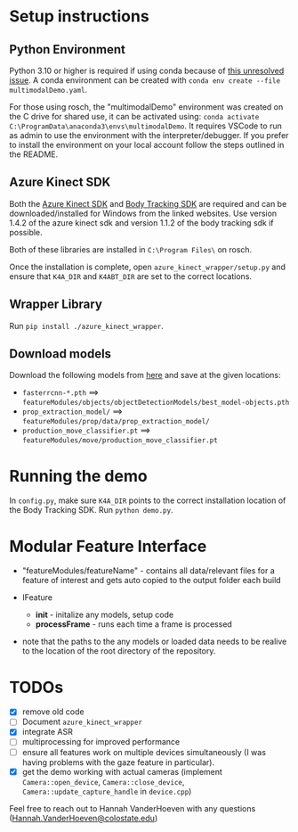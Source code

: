 # Setup instructions

## Python Environment
Python 3.10 or higher is required if using conda because of [this unresolved issue](https://github.com/conda/conda/issues/10897). A conda environment can be created with `conda env create --file multimodalDemo.yaml`.

For those using rosch, the "multimodalDemo" environment was created on the C drive for shared use, it can be activated using: `conda activate C:\ProgramData\anaconda3\envs\multimodalDemo`. It requires VSCode to run as admin to use the environment with the interpreter/debugger. If you prefer to install the environment on your local account follow the steps outlined in the README.

## Azure Kinect SDK

Both the [Azure Kinect SDK](https://github.com/microsoft/Azure-Kinect-Sensor-SDK/blob/develop/docs/usage.md#installation) and [Body Tracking SDK](https://learn.microsoft.com/en-us/azure/kinect-dk/body-sdk-download) are required and can be downloaded/installed for Windows from the linked websites. Use version 1.4.2 of the azure kinect sdk and version 1.1.2 of the body tracking sdk if possible.

Both of these libraries are installed in `C:\Program Files\` on rosch.

Once the installation is complete, open `azure_kinect_wrapper/setup.py` and ensure that `K4A_DIR` and `K4ABT_DIR` are set to the correct locations.

## Wrapper Library
Run `pip install ./azure_kinect_wrapper`.

## Download models
Download the following models from [here](https://colostate-my.sharepoint.com/:f:/g/personal/nkrishna_colostate_edu/EhYic6HBX7hFta6GjQIcb9gBxV_K0yYFhtHagiVyClr7gQ?e=W6Pm6I) and save at the given locations:
- `fasterrcnn-*.pth` ==> `featureModules/objects/objectDetectionModels/best_model-objects.pth`
- `prop_extraction_model/` ==> `featureModules/prop/data/prop_extraction_model/`
- `production_move_classifier.pt` ==> `featureModules/move/production_move_classifier.pt`

# Running the demo
In `config.py`, make sure `K4A_DIR` points to the correct installation location of the Body Tracking SDK. Run `python demo.py`.

# Modular Feature Interface
- "featureModules/featureName" - contains all data/relevant files for a feature of interest and gets auto copied to the output folder each build
- IFeature
  - __init__ - initalize any models, setup code
  - __processFrame__ - runs each time a frame is processed

- note that the paths to the any models or loaded data needs to be realive to the location of the root directory of the repository.

# TODOs

- [x] remove old code
- [ ] Document `azure_kinect_wrapper`
- [x] integrate ASR
- [ ] multiprocessing for improved performance
- [ ] ensure all features work on multiple devices simultaneously (I was having problems with the gaze feature in particular).
- [x] get the demo working with actual cameras (implement `Camera::open_device`, `Camera::close_device`, `Camera::update_capture_handle` in `device.cpp`)

Feel free to reach out to Hannah VanderHoeven with any questions (Hannah.VanderHoeven@colostate.edu)
